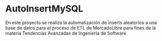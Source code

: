 # AutoInsertMySQL
En este proyecto se realiza la automatización de inserts aleatorios a una base de datos para el proceso de ETL de MercadoLibre para fines de la materia Tendencias Avanzadas de Ingeniería de Software
